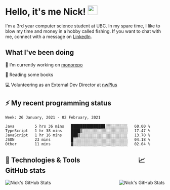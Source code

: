 
# Hello, it's me Nick! <img src="https://raw.githubusercontent.com/MartinHeinz/MartinHeinz/master/wave.gif" width="30px">

I'm a 3rd year computer science student at UBC. In my spare time, I like to blow my time and money in a hobby called fishing. If you want to chat with me, connect with a message on [LinkedIn](https://www.linkedin.com/in/nicholas-wong-a0a51510a/).

## What I've been doing
🔭 I’m currently working on [monorepo](https://github.com/nwplus/monorepo)

📖 Reading some books

💻 Volunteering as an External Dev Director at [nwPlus](https://www.facebook.com/nwplusubc/)

## ⚡️ My recent programming status
<!--START_SECTION:waka-->
```text
Week: 26 January, 2021 - 02 February, 2021

Java         5 hrs 36 mins   ███████████████░░░░░░░░░░   60.00 % 
TypeScript   1 hr 38 mins    ████▒░░░░░░░░░░░░░░░░░░░░   17.47 % 
JavaScript   1 hr 16 mins    ███▒░░░░░░░░░░░░░░░░░░░░░   13.70 % 
JSON         23 mins         █░░░░░░░░░░░░░░░░░░░░░░░░   04.18 % 
Other        11 mins         ▓░░░░░░░░░░░░░░░░░░░░░░░░   02.04 % 
```
<!--END_SECTION:waka-->



## 🔧 Technologies & Tools &nbsp;&nbsp;&nbsp;&nbsp;&nbsp;&nbsp;&nbsp;&nbsp;&nbsp;&nbsp;&nbsp;&nbsp;&nbsp;&nbsp;&nbsp;&nbsp;&nbsp;&nbsp;&nbsp;&nbsp;&nbsp;&nbsp;&nbsp;&nbsp;&nbsp;&nbsp;&nbsp;&nbsp;&nbsp;&nbsp;&nbsp;&nbsp;&nbsp;&nbsp;&nbsp;&nbsp;📈 GitHub stats
<a href="https://github.com/kozr/kozr">
  <img align="right" src="https://github-readme-stats.vercel.app/api?username=kozr&show_icons=true&line_height=27&count_private=true&title_color=ffffff&text_color=c9cacc&icon_color=2bbc8a&bg_color=1d1f21" alt="Nick's GitHub Stats" />
</a>
<a href="https://github.com/kozr/kozr">
  <img align="left" src="https://github-readme-stats.vercel.app/api/top-langs?username=kozr&show_icons=true&line_height=27&&hide=css,html&title_color=ffffff&text_color=c9cacc&icon_color=2bbc8a&bg_color=1d1f21" alt="Nick's GitHub Stats" />
</a>
